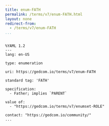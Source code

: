 ```yaml
---
title: enum-FATH
permalink: /terms/v7/enum-FATH.html
layout: none
redirect-from:
  - /terms/v7/enum-FATH
...
```


```

%YAML 1.2
---
lang: en-US

type: enumeration

uri: https://gedcom.io/terms/v7/enum-FATH

standard tag: 'FATH'

specification:
  - Father; implies `PARENT`

value of:
  - "https://gedcom.io/terms/v7/enumset-ROLE"

contact: "https://gedcom.io/community/"
...

```

